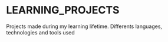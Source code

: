 # LEARNING_PROJECTS
Projects made during my learning lifetime. Differents languages, technologies and tools used